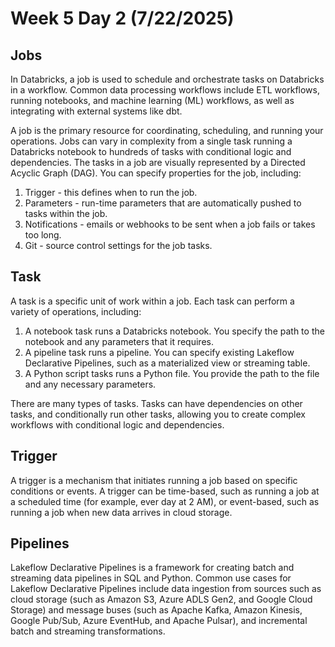 # Week 5 Day 2 (7/22/2025)

## Jobs

In Databricks, a job is used to schedule and orchestrate tasks on Databricks in a workflow. Common data processing workflows include ETL workflows, running notebooks, and machine learning (ML) workflows, as well as integrating with external systems like dbt.

A job is the primary resource for coordinating, scheduling, and running your operations. Jobs can vary in complexity from a single task running a Databricks notebook to hundreds of tasks with conditional logic and dependencies. The tasks in a job are visually represented by a Directed Acyclic Graph (DAG). You can specify properties for the job, including:

1. Trigger - this defines when to run the job.
2. Parameters - run-time parameters that are automatically pushed to tasks within the job.
3. Notifications - emails or webhooks to be sent when a job fails or takes too long.
4. Git - source control settings for the job tasks.

## Task 

A task is a specific unit of work within a job. Each task can perform a variety of operations, including:

1. A notebook task runs a Databricks notebook. You specify the path to the notebook and any parameters that it requires.
2. A pipeline task runs a pipeline. You can specify existing Lakeflow Declarative Pipelines, such as a materialized view or streaming table.
3. A Python script tasks runs a Python file. You provide the path to the file and any necessary parameters.

There are many types of tasks. Tasks can have dependencies on other tasks, and conditionally run other tasks, allowing you to create complex workflows with conditional logic and dependencies.

## Trigger

A trigger is a mechanism that initiates running a job based on specific conditions or events. A trigger can be time-based, such as running a job at a scheduled time (for example, ever day at 2 AM), or event-based, such as running a job when new data arrives in cloud storage.

## Pipelines

Lakeflow Declarative Pipelines is a framework for creating batch and streaming data pipelines in SQL and Python. Common use cases for Lakeflow Declarative Pipelines include data ingestion from sources such as cloud storage (such as Amazon S3, Azure ADLS Gen2, and Google Cloud Storage) and message buses (such as Apache Kafka, Amazon Kinesis, Google Pub/Sub, Azure EventHub, and Apache Pulsar), and incremental batch and streaming transformations.